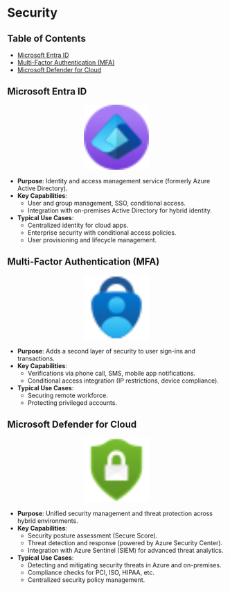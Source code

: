 # Security

## Table of Contents

- [Microsoft Entra ID](#microsoft-entra-id)
- [Multi-Factor Authentication (MFA)](#multi-factor-authentication-mfa)
- [Microsoft Defender for Cloud](#microsoft-defender-for-cloud)

## Microsoft Entra ID

<div style="text-align: center;">
  <img src="../images/azure/Icons/identity/02251-icon-service-Entra-Privleged-Identity-Management.svg" alt="Microsoft Defender for Cloud" style="width:150px; height:auto;" />
</div>

- **Purpose**: Identity and access management service (formerly Azure Active Directory).
- **Key Capabilities**:
  - User and group management, SSO, conditional access.
  - Integration with on-premises Active Directory for hybrid identity.
- **Typical Use Cases**:
  - Centralized identity for cloud apps.
  - Enterprise security with conditional access policies.
  - User provisioning and lifecycle management.

## Multi-Factor Authentication (MFA)

<div style="text-align: center;">
  <img src="../images/azure/Icons/security/03344-icon-service-Multifactor-Authentication.svg" alt="Multi-Factor Authentication" style="width:150px; height:auto;" />
</div>

- **Purpose**: Adds a second layer of security to user sign-ins and transactions.
- **Key Capabilities**:
  - Verifications via phone call, SMS, mobile app notifications.
  - Conditional access integration (IP restrictions, device compliance).
- **Typical Use Cases**:
  - Securing remote workforce.
  - Protecting privileged accounts.

## Microsoft Defender for Cloud

<div style="text-align: center;">
  <img src="../images/azure/Icons/security/10241-icon-service-Microsoft-Defender-for-Cloud.svg" alt="Microsoft Defender for Cloud" style="width:150px; height:auto;" />
</div>

- **Purpose**: Unified security management and threat protection across hybrid environments.
- **Key Capabilities**:
  - Security posture assessment (Secure Score).
  - Threat detection and response (powered by Azure Security Center).
  - Integration with Azure Sentinel (SIEM) for advanced threat analytics.
- **Typical Use Cases**:
  - Detecting and mitigating security threats in Azure and on-premises.
  - Compliance checks for PCI, ISO, HIPAA, etc.
  - Centralized security policy management.
